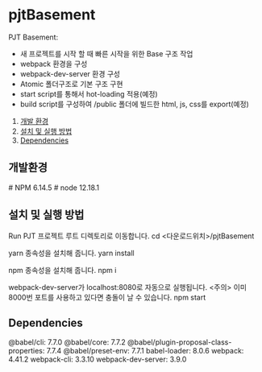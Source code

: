 # pjtBasement

PJT Basement: 
 - 새 프로젝트를 시작 할 때 빠른 시작을 위한 Base 구조 작업
 - webpack 환경을 구성
 - webpack-dev-server 환경 구성
 - Atomic 폴더구조로 기본 구조 구현
 - start script를 통해서 hot-loading 적용(예정)
 - build script를 구성하여 /public 폴더에 빌드한 html, js, css를 export(예정)

1. [개발 환경](#dev-spec)
2. [설치 및 실행 방법](#installation)
3. [Dependencies](#dependencies)

<h2 id="dev-spec">
    개발환경
</h2>
# NPM 6.14.5
# node 12.18.1

<h2 id="installation">
    설치 및 실행 방법
</h2>

Run PJT
프로젝트 루트 디렉토리로 이동합니다.
cd <다운로드위치>/pjtBasement

yarn 종속성을 설치해 줍니다.
yarn install

npm 종속성을 설치해 줍니다.
npm i

webpack-dev-server가 localhost:8080로 자동으로 실행됩니다.
<주의> 이미 8000번 포트를 사용하고 있다면 충돌이 날 수 있습니다.
npm start

<h2 id="dependencies">
    Dependencies
</h2>
@babel/cli: 7.7.0
@babel/core: 7.7.2
@babel/plugin-proposal-class-properties: 7.7.4
@babel/preset-env: 7.7.1
babel-loader: 8.0.6
webpack: 4.41.2
webpack-cli: 3.3.10
webpack-dev-server: 3.9.0
